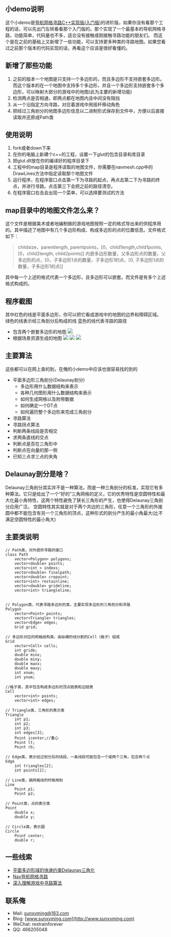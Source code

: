 ## 小demo说明
这个小demo是[导航网格寻路C++实现版(入门版)](https://github.com/sunxvming/NavMesh)的进阶版，如果你没有看那个工程的话，可以先出门左转看看那个入门版的。那个实现了一个最基本的导航网格寻路，功能简单，代码量也不多，适合没有接触或刚接触寻路功能的朋友们。
而这个是在之前的基础上又新增了一些功能，可以支持更多种类的寻路地图。如果您看过之前那个版本的代码实现的话，再看这个应该是很好看懂的。

## 新增了那些功能
1. 之前的版本一个地图是只支持一个多边形的，而且多边形不支持嵌套多边形。而这个版本的在一个地图中支持多个多边形，并且一个多边形支持嵌套多个多边形，可以映射大部分的游戏中的地图(此为主要的新增功能)
2. 检测两点是否相通，即两点都在地图内且中间没有阻挡
3. 从一个沿指定方向寻路，对应着游戏中用摇杆移动角色
4. 把经过三角剖分的地图多边形信息以二进制形式保存到文件中，方便以后直接读取并还原成Path类

## 使用说明
1. fork或者down下来
2. 在你的电脑上新建个c++的工程，设置一下glut的包含目录和库目录
3. 把glut.dll放在你的编译好的程序目录下
4. 工程中的map目录是程序读取的地图文件，你需要在navmesh.cpp中的DrawLines方法中指定读取那个地图文件 
5. 运行程序，在程序窗口点击第一下为寻路的起点，再点击第二下为寻路的终点，并进行寻路。点击第三下会把之前的路径清空。
6. 在程序窗口右击会出现一个菜单，可以选择要测试的方法

## map目录中的地图文件怎么来？
这个文件是根据美术或者地编制做的游戏地图按照一定的格式导出来的供程序用的。其中描述了地图中有几个多边形构成、构成多边形的点的位置信息。文件格式如下：
> childsize，parentlength, parentpoints，[0，child1length,child1points, [0，child2length, child2points]] 
> 内嵌多边形数量，父多边形点的数量，父多边形的点，[0，子多边形1点的数量，子多边形1的点，[0, 子多边形1点的数量，子多边形1的点]]

其中每一个上述的格式代表一个多边形，且多边形可以嵌套。而文件是有多个上述格式构成的。


## 程序截图
其中红色的线是平面多边形，你可以把它看成游戏中的地图的边界和障碍区域。
绿色的线表示经三角剖分后构成的线
蓝色的线代表寻路的路径
* 包含两个嵌套多边形的地图
![](http://www.sunxvming.com/wp-content/uploads/2019/12/微信截图_20191202105843.png)
* 根据场景资源生成的地图
![](http://www.sunxvming.com/wp-content/uploads/2019/12/微信截图_20191202104737.png)
![](http://www.sunxvming.com/wp-content/uploads/2019/12/微信截图_20191202105547.png)
![](http://www.sunxvming.com/wp-content/uploads/2019/12/微信截图_20191202105652.png)

## 主要算法
这些都可以在网上查的到，在俺的小demo中应该也很容易找的到的
* 平面多边形三角剖分(Delaunay剖分)
	+ 多边形用什么数据结构来表示
	+ 各种几何图形用什么数据结构来表示
	+ 如何生成网格以及附带数据
	+ 如何确定一个DT点
	+ 如何遍历整个多边形来完成三角剖分
* 寻路算法
* 寻路拐点算法
* 判断两条线段是否相交
* 求两条直线的交点
* 判断点是否在三角形中
* 判断点在向量的那一侧
* 已知三点求三点的夹角

## Delaunay剖分是啥？
Delaunay三角剖分其实并不是一种算法，而是一种三角剖分的标准，实现它有多种算法。它只是给出了一个“好的”三角网格的定义，它的优秀特性是空圆特性和最大化最小角特性，这两个特性避免了狭长三角形的产生，也使得Delaunay三角剖分应用广泛。
空圆特性其实就是对于两个共边的三角形，任意一个三角形的外接圆中都不能包含有另一个三角形的顶点，这种形式的剖分产生的最小角最大(比不满足空圆特性的最小角大)
 
## 主要类说明
```
// Path类，对外提供寻路的接口
class Path
	vector<Polygon> polygons;
	vector<double> points;
	vector<int > indexs;
	vector<double> finalpath;
	vector<double> cropoint;
	vector<int> restainline;
	vector<double> grideline;
	vector<int> triangleline;


// Polygon类，代表寻路多边形的类，主要实现多边形的三角剖分和寻路
Polygon
	vector<Point> points;
	vector<Triangle> triangles;
	vector<Edge> edges;
	Grid grid;
 
// 多边形对应的网格结构类，由纵横的线分割的Cell（格子）组成
Grid
	vector<Cell> cells;
	int gride;
	double minx;
	double miny;
	double maxx;
	double maxy;
	int xnum;
	int ynum;
 
//格子类，其中包含构成多边形的顶点链表和边链表
Cell
	vector<int> points;
	vector<int> edges;
 
// Triangle类，三角形的表示类
Triangle
	int p1;
	int p2;
	int p3;
	int edges[3];
	Point icenter;//重心
	Point lt;
	Point rb;
     
// Edge类，表示经过剖分后的线段，一条线段可能包含一个或两个三角，包含两个点
Edge
	int triangles[2];
	int points[2];

// Line类，画网格线的时候用到
Line
	Point p1;
	Point p2;
 
// Point类，点的表示类
Point
	double x;
	double y;
 
// Circle类，表示圆
Circle
	Point center;
	double r;
```

## 一些线索
* [平面多边形域的快速约束Delaunay三角化](https://pan.baidu.com/s/11lYS1DUupYuyvb2EZP6nQQ)
* [Nav导航网格寻路](https://blog.csdn.net/ynnmnm/article/details/44833007)
* [深入理解游戏中寻路算法](https://my.oschina.net/u/1859679/blog/1486636)
 
## 联系俺
* Mail: sunxvming@163.com
* Blog: [www.sunxvming.com](http://www.sunxvming.com)
* WeChat: restrainforever
* QQ: 466205048